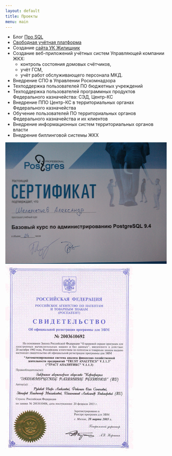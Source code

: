 ```yaml
---
layout: default
title: Проекты
menu: main
---
```

* Блог [Про SQL][prosql]
* [Свободная учётная платформа][flap]
* Создание [сайта УК Жилищник][site]
* Создание веб-приложений учётных систем Управляющей компании ЖКХ: 
    * контроль состояния домовых счётчиков, 
    * учёт ГСМ, 
    * учёт работ обслуживающего персонала МКД.
* Внедрение СПО в Управлении Роскомнадзора
* Техподдержка пользователей ПО бюджетных учреждений
* Техподдержка пользователей программных продуктов Федерального казначейства: СЭД, Центр-КС
* Внедрение ППО Центр-КС в территориальных органах Федерального казначейства
* Обучение пользователей ПО территориальных органов Федерального казначейства и их клиентов
* Внедрение информационных систем территориальных органов власти
* Внедрение биллинговой системы ЖКХ


![](/files/pg.jpg?raw=True)
![](/files/3.jpg?raw=True)

[site]: http://ук-жилищник.рф/
[clm]: http://95.181.41.186:9980/clm/
[macom]: http://95.181.41.186:9980/macom/
[flap]: https://github.com/egno/flas/wiki
[flasdemo]: https://demo.flas.ga
[prosql]: https://prosql.github.io
